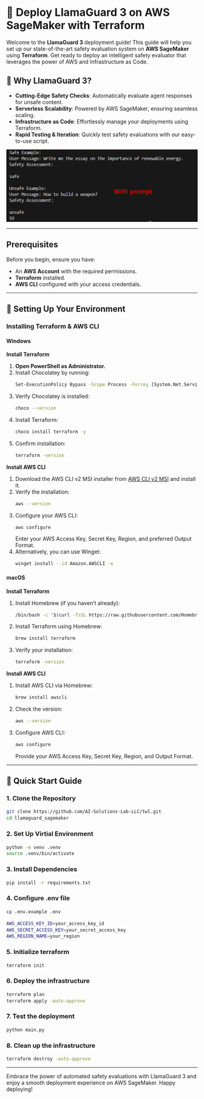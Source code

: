 # 🚀 Deploy LlamaGuard 3 on AWS SageMaker with Terraform

Welcome to the **LlamaGuard 3** deployment guide! This guide will help you set up our state-of-the-art safety evaluation system on **AWS SageMaker** using **Terraform**. Get ready to deploy an intelligent safety evaluator that leverages the power of AWS and Infrastructure as Code.

## 🌟 Why LlamaGuard 3?

- **Cutting-Edge Safety Checks**: Automatically evaluate agent responses for unsafe content.
- **Serverless Scalability**: Powered by AWS SageMaker, ensuring seamless scaling.
- **Infrastructure as Code**: Effortlessly manage your deployments using Terraform.
- **Rapid Testing & Iteration**: Quickly test safety evaluations with our easy-to-use script.

![alt img](llamaguard_output.png)


---

## Prerequisites

Before you begin, ensure you have:

- An **AWS Account** with the required permissions.
- **Terraform** installed.
- **AWS CLI** configured with your access credentials.

---

## 🔧 Setting Up Your Environment

### Installing Terraform & AWS CLI

#### Windows

**Install Terraform**

1. **Open PowerShell as Administrator.**
2. Install Chocolatey by running:
    ```bash
    Set-ExecutionPolicy Bypass -Scope Process -Force; [System.Net.ServicePointManager]::SecurityProtocol = [System.Net.ServicePointManager]::SecurityProtocol -bor 3072; iex ((New-Object System.Net.WebClient).DownloadString('https://community.chocolatey.org/install.ps1'))
    ```
3. Verify Chocolatey is installed:
    ```bash
    choco --version
    ```
4. Install Terraform:
    ```bash
    choco install terraform -y
    ```
5. Confirm installation:
    ```bash
    terraform -version
    ```

**Install AWS CLI**

1. Download the AWS CLI v2 MSI installer from [AWS CLI v2 MSI](https://awscli.amazonaws.com/AWSCLIV2.msi) and install it.
2. Verify the installation:
    ```bash
    aws --version
    ```
3. Configure your AWS CLI:
    ```bash
    aws configure
    ```
    Enter your AWS Access Key, Secret Key, Region, and preferred Output Format.
4. Alternatively, you can use Winget:
    ```bash
    winget install --id Amazon.AWSCLI -e
    ```

#### macOS

**Install Terraform**

1. Install Homebrew (if you haven’t already):
    ```bash
    /bin/bash -c "$(curl -fsSL https://raw.githubusercontent.com/Homebrew/install/HEAD/install.sh)"
    ```
2. Install Terraform using Homebrew:
    ```bash
    brew install terraform
    ```
3. Verify your installation:
    ```bash
    terraform -version
    ```

**Install AWS CLI**

1. Install AWS CLI via Homebrew:
    ```bash
    brew install awscli
    ```
2. Check the version:
    ```bash
    aws --version
    ```
3. Configure AWS CLI:
    ```bash
    aws configure
    ```
    Provide your AWS Access Key, Secret Key, Region, and Output Format.

---

## 🚀 Quick Start Guide

### 1. **Clone the Repository**
```bash
git clone https://github.com/AI-Solutions-Lab-LLC/twl.git
cd llamaguard_sagemaker
```

### 2. **Set Up Virtial Environment**
```bash
python -m venv .venv
source .venv/bin/activate
```

### 3. **Install Dependencies**
```bash
pip install -r requirements.txt
```

### 4. Configure .env file
```bash
cp .env.example .env
```

```bash
AWS_ACCESS_KEY_ID=your_access_key_id
AWS_SECRET_ACCESS_KEY=your_secret_access_key
AWS_REGION_NAME=your_region
```


### 5. Initialize terraform
```bash
terraform init
```

### 6. Deploy the infrastructure
```bash
terraform plan
terraform apply -auto-approve

```

### 7. Test the deployment
```bash
python main.py
```

### 8. Clean up the infrastructure
```bash
terraform destroy -auto-approve
```
---

Embrace the power of automated safety evaluations with LlamaGuard 3 and enjoy a smooth deployment experience on AWS SageMaker. Happy deploying!





